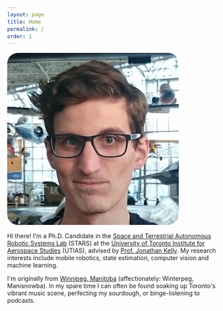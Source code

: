 ```yaml
---
layout: page
title: Home
permalink: /
order: 1
---
```


<div>
<img class="col one right" style="border-radius: 25px" src="/assets/img/headshot.jpg">
<p>
Hi there! I'm a Ph.D. Candidate in the <a href="//starslab.ca/">Space and Terrestrial Autonomous Robotic Systems Lab</a> (STARS) at the <a href="//utias.utoronto.ca/">University of Toronto Institute for Aerospace Studies</a> (UTIAS), advised by <a href="//jonathankelly.info">Prof. Jonathan Kelly</a>.
My research interests include mobile robotics, state estimation, computer vision and machine learning.
<p>
</p>
I'm originally from <a href="//www.google.ca/maps/place/Winnipeg,+MB">Winnipeg, Manitoba</a> (affectionately: Winterpeg, Manisnowba).
In my spare time I can often be found soaking up Toronto's vibrant music scene, perfecting my sourdough, or binge-listening to podcasts.
</p>
</div>
